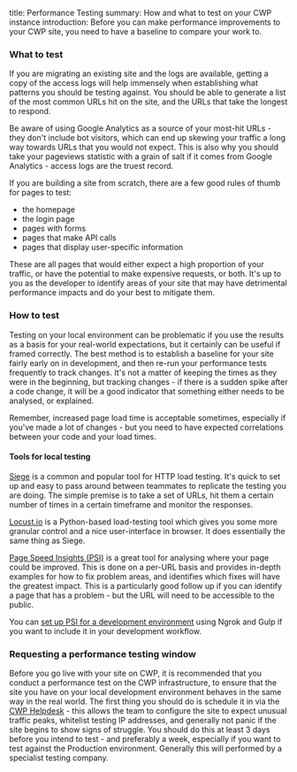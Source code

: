 title: Performance Testing
summary: How and what to test on your CWP instance
introduction: Before you can make performance improvements to your CWP site, you need to have a baseline to compare your
work to.

### What to test

If you are migrating an existing site and the logs are available, getting a copy of the access logs will help immensely 
when establishing what patterns you should be testing against. You should be able to generate a list of the most common 
URLs hit on the site, and the URLs that take the longest to respond.

<div class='warning'>
Be aware of using Google Analytics as a source of your most-hit URLs - they don't include bot visitors, which can end up
skewing your traffic a long way towards URLs that you would not expect. This is also why you should take your pageviews
statistic with a grain of salt if it comes from Google Analytics - access logs are the truest record.
</div>

If you are building a site from scratch, there are a few good rules of thumb for pages to test:

- the homepage
- the login page
- pages with forms
- pages that make API calls
- pages that display user-specific information

These are all pages that would either expect a high proportion of your traffic, or have the potential to make expensive
requests, or both. It's up to you as the developer to identify areas of your site that may have detrimental performance
impacts and do your best to mitigate them.

### How to test

Testing on your local environment can be problematic if you use the results as a basis for your real-world expectations,
but it certainly can be useful if framed correctly. The best method is to establish a baseline for your site fairly 
early on in development, and then re-run your performance tests frequently to track changes. It's not a matter of 
keeping the times as they were in the beginning, but tracking changes - if there is a sudden spike after a code change, 
it will be a good indicator that something either needs to be analysed, or explained.

Remember, increased page load time is acceptable sometimes, especially if you've made a lot of changes - but you need to
have expected correlations between your code and your load times.

#### Tools for local testing

[Siege](https://www.joedog.org/siege-readme/) is a common and popular tool for HTTP load testing. It's quick to set up 
and easy to pass around between teammates to replicate the testing you are doing. The simple premise is to take a set of 
URLs, hit them a certain number of times in a certain timeframe and monitor the responses.

[Locust.io](http://docs.locust.io/en/latest/quickstart.html) is a Python-based load-testing tool which gives you some 
more granular control and a nice user-interface in browser. It does essentially the same thing as Siege.

[Page Speed Insights (PSI)](https://developers.google.com/speed/pagespeed/insights/) is a great tool for analysing where 
your page could be improved. This is done on a per-URL basis and provides in-depth examples for how to fix problem areas,
and identifies which fixes will have the greatest impact. This is a particularly good follow up if you can identify a 
page that has a problem - but the URL will need to be accessible to the public.

You can [set up PSI for a development environment](https://una.im/gulp-local-psi/) using Ngrok and Gulp if you want to
include it in your development workflow.

### Requesting a performance testing window

Before you go live with your site on CWP, it is recommended that you conduct a performance test on the CWP
infrastructure, to ensure that the site you have on your local development environment behaves in the same way in the
real world. The first thing you should do is schedule it in via the 
[CWP Helpdesk](https://www.cwp.govt.nz/service-desk/new-request/) - this allows the team to configure the site to 
expect unusual traffic peaks, whitelist testing IP addresses, and generally not panic if the site begins to show
signs of struggle. You should do this at least 3 days before you intend to test - and preferably a week, especially
if you want to test against the Production environment. Generally this will performed by a specialist testing company.
